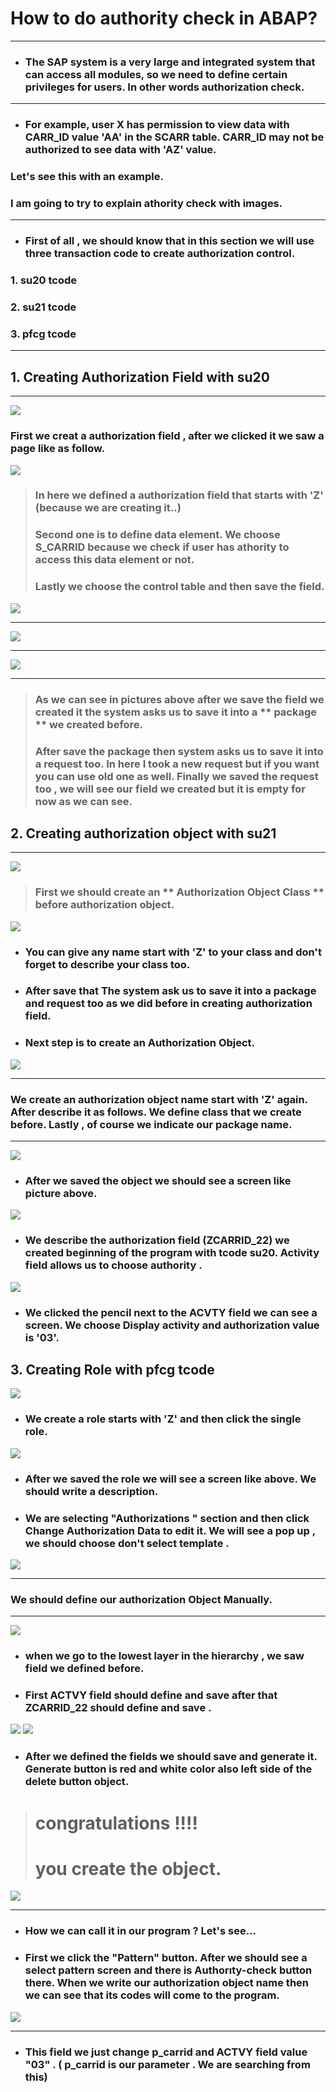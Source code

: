 
# How to do authority check in **ABAP**?
---

- ### The SAP system is a very large and integrated system that can access all modules, so we need to define certain privileges for users. In other words authorization check. 

*** 
* ### For example, user X has permission to view data with CARR_ID value 'AA' in the SCARR table. CARR_ID may not be authorized to see data with 'AZ' value.

 ### Let's see this with an example. 

 ### I am going to try to explain athority check with images.

---

* ### First of all , we should know that in this section we will use **three transaction code** to create authorization control.

 ### 1. su20 tcode
 ### 2. su21 tcode
 ### 3. pfcg tcode 

*** 

## 1. Creating Authorization Field with su20

---

![](images/1.JPG)

### First we creat a authorization field , after we clicked it we saw a page like as follow.
![](images/2.JPG)

 >  ### In here we defined a authorization field that starts with 'Z' (because we are creating it..)
>
> ### Second one is to define data element. We choose S_CARRID because we check if user has athority to access this data element or not. 
>
> ### Lastly we choose the control table and then save the field. 

 ![](images/3.JPG)

 ---

 ![](images/4.JPG)

 ---

![](images/5.JPG)

---

> ### As we can see in pictures above after we save the field we created it the system asks us to save it into a ** package ** we created before.
> ### After save the package then system asks us to save it into a request too. In here I took a new request but if you want you can use old one as well. Finally we saved the request too , we will see our field we created but it is empty for now as we can see. 

## 2. Creating authorization object with su21

---

![](images/6.JPG)

> ### First we should create an ** Authorization Object Class ** before authorization object.

![](images/7.JPG)

* ### You can give any name start with 'Z' to your class and don't forget to describe your class too.

* ### After save that The system ask us to save it into a package and request too as we did before in creating authorization field. 

+ ### Next step is to create an Authorization Object.

![](images/8.JPG)

---
### We create an authorization object name start with 'Z' again. After describe it as follows. We define class that we create before. Lastly , of course we indicate our package name. 

---
![](images/9.JPG)

* ### After we saved the object we should see a screen like picture above.

 ![](images/10.JPG)

* ### We describe the authorization field (ZCARRID_22) we created beginning of the program with tcode su20. Activity field allows us to choose authority . 

![](images/11.JPG)

 * ### We clicked the pencil next to the ACVTY field we can see a screen. We choose Display activity and authorization value is '03'.

## 3. Creating Role with pfcg tcode

![](images/12.JPG)
 
 * ### We create a role starts with 'Z' and then click the single role. 

![](images/13.JPG)

* ### After we saved the role we will see a screen like above. We should write a description. 

+  ### We are selecting "**Authorizations** " section and then click Change Authorization Data to edit it. We will see a pop up , we should choose don't select template .


![](images/14.JPG)

---
### We should define our authorization Object **Manually**.

--- 
![](images/15.JPG)

- ### when we go to the lowest layer in the hierarchy , we saw field we defined before. 

- ### First ACTVY field should define and save after that ZCARRID_22 should define and save .

![](images/16.JPG)
![](images/17.JPG)

* ### After we defined the fields we should save and generate it. Generate button is red and white color also left side of the delete button object.

> # congratulations !!!! 
>
> # you create the object.

![](images/18.JPG)

---
* ### How we can call it in our program ?  Let's see...

* ### First we click the "Pattern" button. After we should see a select pattern screen and there is Authorıty-check button there. When we write our authorization object name then we can see that its codes will come to the program.  

![](images/19.JPG)

---

* ### This field we just change p_carrid and ACTVY field value "03" .  ( p_carrid is our parameter . We are searching from this)





